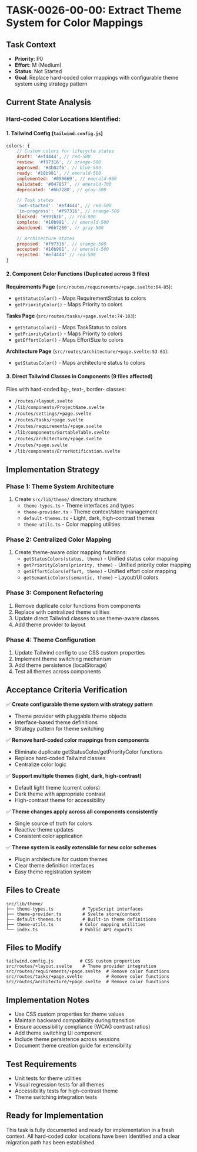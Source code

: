# TASK-0026-00-00: Extract Theme System for Color Mappings

## Task Context

- **Priority**: P0
- **Effort**: M (Medium)
- **Status**: Not Started
- **Goal**: Replace hard-coded color mappings with configurable theme system using strategy pattern

## Current State Analysis

### Hard-coded Color Locations Identified:

#### 1. Tailwind Config (`tailwind.config.js`)

```javascript
colors: {
    // Custom colors for lifecycle states
    draft: '#ef4444', // red-500
    review: '#f97316', // orange-500
    approved: '#3b82f6', // blue-500
    ready: '#10b981', // emerald-500
    implemented: '#059669', // emerald-600
    validated: '#047857', // emerald-700
    deprecated: '#6b7280', // gray-500

    // Task states
    'not-started': '#ef4444', // red-500
    'in-progress': '#f97316', // orange-500
    blocked: '#991b1b', // red-800
    complete: '#10b981', // emerald-500
    abandoned: '#6b7280', // gray-500

    // Architecture states
    proposed: '#f97316', // orange-500
    accepted: '#10b981', // emerald-500
    rejected: '#ef4444' // red-500
}
```

#### 2. Component Color Functions (Duplicated across 3 files)

**Requirements Page** (`src/routes/requirements/+page.svelte:64-85`):

- `getStatusColor()` - Maps RequirementStatus to colors
- `getPriorityColor()` - Maps Priority to colors

**Tasks Page** (`src/routes/tasks/+page.svelte:74-103`):

- `getStatusColor()` - Maps TaskStatus to colors
- `getPriorityColor()` - Maps Priority to colors
- `getEffortColor()` - Maps EffortSize to colors

**Architecture Page** (`src/routes/architecture/+page.svelte:53-61`):

- `getStatusColor()` - Maps architecture status to colors

#### 3. Direct Tailwind Classes in Components (9 files affected)

Files with hard-coded bg-, text-, border- classes:

- `/routes/+layout.svelte`
- `/lib/components/ProjectName.svelte`
- `/routes/settings/+page.svelte`
- `/routes/tasks/+page.svelte`
- `/routes/requirements/+page.svelte`
- `/lib/components/SortableTable.svelte`
- `/routes/architecture/+page.svelte`
- `/routes/+page.svelte`
- `/lib/components/ErrorNotification.svelte`

## Implementation Strategy

### Phase 1: Theme System Architecture

1. Create `src/lib/theme/` directory structure:
   - `theme-types.ts` - Theme interfaces and types
   - `theme-provider.ts` - Theme context/store management
   - `default-themes.ts` - Light, dark, high-contrast themes
   - `theme-utils.ts` - Color mapping utilities

### Phase 2: Centralized Color Mapping

1. Create theme-aware color mapping functions:
   - `getStatusColors(status, theme)` - Unified status color mapping
   - `getPriorityColors(priority, theme)` - Unified priority color mapping
   - `getEffortColors(effort, theme)` - Unified effort color mapping
   - `getSemanticColors(semantic, theme)` - Layout/UI colors

### Phase 3: Component Refactoring

1. Remove duplicate color functions from components
2. Replace with centralized theme utilities
3. Update direct Tailwind classes to use theme-aware classes
4. Add theme provider to layout

### Phase 4: Theme Configuration

1. Update Tailwind config to use CSS custom properties
2. Implement theme switching mechanism
3. Add theme persistence (localStorage)
4. Test all themes across components

## Acceptance Criteria Verification

✅ **Create configurable theme system with strategy pattern**

- Theme provider with pluggable theme objects
- Interface-based theme definitions
- Strategy pattern for theme switching

✅ **Remove hard-coded color mappings from components**

- Eliminate duplicate getStatusColor/getPriorityColor functions
- Replace hard-coded Tailwind classes
- Centralize color logic

✅ **Support multiple themes (light, dark, high-contrast)**

- Default light theme (current colors)
- Dark theme with appropriate contrast
- High-contrast theme for accessibility

✅ **Theme changes apply across all components consistently**

- Single source of truth for colors
- Reactive theme updates
- Consistent color application

✅ **Theme system is easily extensible for new color schemes**

- Plugin architecture for custom themes
- Clear theme definition interfaces
- Easy theme registration system

## Files to Create

```
src/lib/theme/
├── theme-types.ts           # TypeScript interfaces
├── theme-provider.ts        # Svelte store/context
├── default-themes.ts        # Built-in theme definitions
├── theme-utils.ts          # Color mapping utilities
└── index.ts                # Public API exports
```

## Files to Modify

```
tailwind.config.js          # CSS custom properties
src/routes/+layout.svelte    # Theme provider integration
src/routes/requirements/+page.svelte  # Remove color functions
src/routes/tasks/+page.svelte         # Remove color functions
src/routes/architecture/+page.svelte  # Remove color functions
```

## Implementation Notes

- Use CSS custom properties for theme values
- Maintain backward compatibility during transition
- Ensure accessibility compliance (WCAG contrast ratios)
- Add theme switching UI component
- Include theme persistence across sessions
- Document theme creation guide for extensibility

## Test Requirements

- Unit tests for theme utilities
- Visual regression tests for all themes
- Accessibility tests for high-contrast theme
- Theme switching integration tests

## Ready for Implementation

This task is fully documented and ready for implementation in a fresh context. All hard-coded color locations have been identified and a clear migration path has been established.
